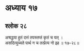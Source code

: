 # अध्याय १७

## श्लोक २८

अश्रद्धया हुतं दत्तं तपस्तप्तं कृतं च यत् ।<br>असदित्युच्यते पार्थ न च तत्प्रेत्य नो इह ॥ १७-२८॥<br><br>

